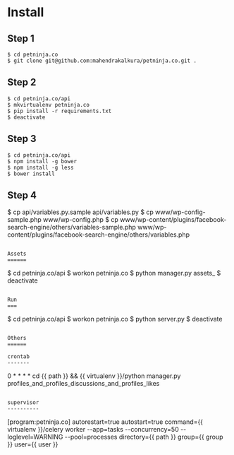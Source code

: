 Install
=======

Step 1
------

```
$ cd petninja.co
$ git clone git@github.com:mahendrakalkura/petninja.co.git .
```

Step 2
------

```
$ cd petninja.co/api
$ mkvirtualenv petninja.co
$ pip install -r requirements.txt
$ deactivate
```

Step 3
------

```
$ cd petninja.co/api
$ npm install -g bower
$ npm install -g less
$ bower install
```

Step 4
------
$ cp api/variables.py.sample api/variables.py
$ cp www/wp-config-sample.php www/wp-config.php
$ cp www/wp-content/plugins/facebook-search-engine/others/variables-sample.php www/wp-content/plugins/facebook-search-engine/others/variables.php
```

Assets
======

```
$ cd petninja.co/api
$ workon petninja.co
$ python manager.py assets_
$ deactivate
```

Run
===

```
$ cd petninja.co/api
$ workon petninja.co
$ python server.py
$ deactivate
```

Others
======

crontab
-------

```
0 * * * * cd {{ path }} && {{ virtualenv }}/python manager.py profiles_and_profiles_discussions_and_profiles_likes
```

supervisor
----------

```
[program:petninja.co]
autorestart=true
autostart=true
command={{ virtualenv }}/celery worker --app=tasks --concurrency=50 --loglevel=WARNING --pool=processes
directory={{ path }}
group={{ group }}
user={{ user }}
```

